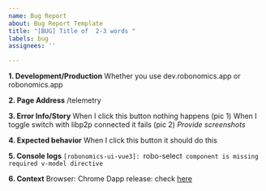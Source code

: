 ```yaml
---
name: Bug Report
about: Bug Report Template
title: "[BUG] Title of  2-3 words "
labels: bug
assignees: ''

---
```


**1. Development/Production**
Whether you use dev.robonomics.app or robonomics.app


**2. Page Address**
/telemetry


**3. Error Info/Story**
When I click this button nothing happens (pic 1)
When I toggle switch with libp2p connected it fails (pic 2)
_Provide screenshots_


**4. Expected behavior**
When I click this button it should do this


**5. Console logs**
`[robonomics-ui-vue3]: `robo-select` component is missing required v-model directive`


**6. Context**
Browser: Chrome
Dapp release: check [here](https://github.com/airalab/robonomics.app/releases)
